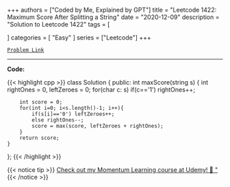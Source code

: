 
+++
authors = ["Coded by Me, Explained by GPT"]
title = "Leetcode 1422: Maximum Score After Splitting a String"
date = "2020-12-09"
description = "Solution to Leetcode 1422"
tags = [
    
]
categories = [
    "Easy"
]
series = ["Leetcode"]
+++



[`Problem Link`](https://leetcode.com/problems/maximum-score-after-splitting-a-string/description/)

---

**Code:**

{{< highlight cpp >}}
class Solution {
public:
    int maxScore(string s) {
        int rightOnes = 0, leftZeroes = 0;
        for(char c: s)
            if(c=='1') rightOnes++;
        
        int score = 0;
        for(int i=0; i<s.length()-1; i++){
            if(s[i]=='0') leftZeroes++;
            else rightOnes--;
            score = max(score, leftZeroes + rightOnes);
        }
        return score;
    }
};
{{< /highlight >}}



{{< notice tip >}}
[Check out my Momentum Learning course at Udemy! 🚀 "](https://www.udemy.com/course/blind-75-the-data-structures-and-algorithms-essentials/)
{{< /notice >}}

